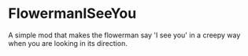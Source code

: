 # FlowermanISeeYou

A simple mod that makes the flowerman say 'I see you' in a creepy way when you are looking in its direction.